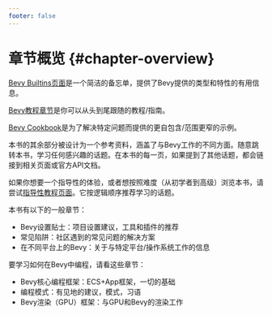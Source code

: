 ```yaml
---
footer: false
---
```

<script setup>
import { VTCodeGroup, VTCodeGroupTab } from '@vue/theme'
</script>

# 章节概览 {#chapter-overview}

[Bevy Builtins页面](/guide/builtins)是一个简洁的备忘单，提供了Bevy提供的类型和特性的有用信息。

[Bevy教程章节](/1.tutorial)是你可以从头到尾跟随的教程/指南。

[Bevy Cookbook](https://qxv28nagyqf.feishu.cn/wiki/DnBKwMq05ip5Isk4oAncIYvKnyd)是为了解决特定问题而提供的更自包含/范围更窄的示例。

本书的其余部分被设计为一个参考资料，涵盖了与Bevy工作的不同方面。随意跳转本书，学习任何感兴趣的话题。在本书的每一页，如果提到了其他话题，都会链接到相关页面或官方API文档。

如果你想要一个指导性的体验，或者想按照难度（从初学者到高级）浏览本书，请尝试[指导性教程页面](/guide/1.tutorial/introduction)。它按逻辑顺序推荐学习的话题。

本书有以下的一般章节：

- Bevy设置贴士：项目设置建议，工具和插件的推荐
- 常见陷阱：社区遇到的常见问题的解决方案
- 在不同平台上的Bevy：关于与特定平台/操作系统工作的信息

要学习如何在Bevy中编程，请看这些章节：

- Bevy核心编程框架：ECS+App框架，一切的基础
- 编程模式：有见地的建议，模式，习语
- Bevy渲染（GPU）框架：与GPU和Bevy的渲染工作
